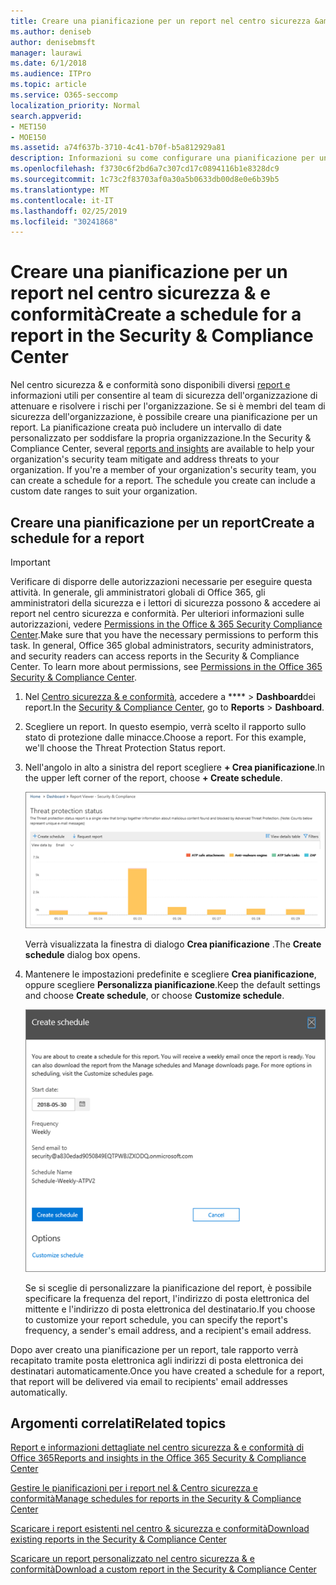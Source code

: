 ```yaml
---
title: Creare una pianificazione per un report nel centro sicurezza &amp; e conformità
ms.author: deniseb
author: denisebmsft
manager: laurawi
ms.date: 6/1/2018
ms.audience: ITPro
ms.topic: article
ms.service: O365-seccomp
localization_priority: Normal
search.appverid:
- MET150
- MOE150
ms.assetid: a74f637b-3710-4c41-b70f-b5a812929a81
description: Informazioni su come configurare una pianificazione per un report nel centro sicurezza &amp; e conformità.
ms.openlocfilehash: f3730c6f2bd6a7c307cd17c0894116b1e8328dc9
ms.sourcegitcommit: 1c73c2f83703af0a30a5b0633db00d8e0e6b39b5
ms.translationtype: MT
ms.contentlocale: it-IT
ms.lasthandoff: 02/25/2019
ms.locfileid: "30241868"
---
```

# <a name="create-a-schedule-for-a-report-in-the-security-amp-compliance-center"></a><span data-ttu-id="ed257-103">Creare una pianificazione per un report nel centro sicurezza &amp; e conformità</span><span class="sxs-lookup"><span data-stu-id="ed257-103">Create a schedule for a report in the Security &amp; Compliance Center</span></span>

<span data-ttu-id="ed257-p101">Nel centro sicurezza &amp; e conformità sono disponibili diversi [report e](reports-and-insights-in-security-and-compliance.md) informazioni utili per consentire al team di sicurezza dell'organizzazione di attenuare e risolvere i rischi per l'organizzazione. Se si è membri del team di sicurezza dell'organizzazione, è possibile creare una pianificazione per un report. La pianificazione creata può includere un intervallo di date personalizzato per soddisfare la propria organizzazione.</span><span class="sxs-lookup"><span data-stu-id="ed257-p101">In the Security &amp; Compliance Center, several [reports and insights](reports-and-insights-in-security-and-compliance.md) are available to help your organization's security team mitigate and address threats to your organization. If you're a member of your organization's security team, you can create a schedule for a report. The schedule you create can include a custom date ranges to suit your organization.</span></span> 
  
## <a name="create-a-schedule-for-a-report"></a><span data-ttu-id="ed257-107">Creare una pianificazione per un report</span><span class="sxs-lookup"><span data-stu-id="ed257-107">Create a schedule for a report</span></span>

> [!IMPORTANT]
> <span data-ttu-id="ed257-p102">Verificare di disporre delle autorizzazioni necessarie per eseguire questa attività. In generale, gli amministratori globali di Office 365, gli amministratori della sicurezza e i lettori di sicurezza possono &amp; accedere ai report nel centro sicurezza e conformità. Per ulteriori informazioni sulle autorizzazioni, vedere [Permissions in the Office &amp; 365 Security Compliance Center](permissions-in-the-security-and-compliance-center.md).</span><span class="sxs-lookup"><span data-stu-id="ed257-p102">Make sure that you have the necessary permissions to perform this task. In general, Office 365 global administrators, security administrators, and security readers can access reports in the Security &amp; Compliance Center. To learn more about permissions, see [Permissions in the Office 365 Security &amp; Compliance Center](permissions-in-the-security-and-compliance-center.md).</span></span>
  
1. <span data-ttu-id="ed257-111">Nel [Centro sicurezza &amp; e conformità](https://protection.office.com), accedere a \*\*\*\* \> **Dashboard**dei report.</span><span class="sxs-lookup"><span data-stu-id="ed257-111">In the [Security &amp; Compliance Center](https://protection.office.com), go to **Reports** \> **Dashboard**.</span></span>
    
2. <span data-ttu-id="ed257-p103">Scegliere un report. In questo esempio, verrà scelto il rapporto sullo stato di protezione dalle minacce.</span><span class="sxs-lookup"><span data-stu-id="ed257-p103">Choose a report. For this example, we'll choose the Threat Protection Status report.</span></span>
    
3. <span data-ttu-id="ed257-114">Nell'angolo in alto a sinistra del report scegliere **+ Crea pianificazione**.</span><span class="sxs-lookup"><span data-stu-id="ed257-114">In the upper left corner of the report, choose **+ Create schedule**.</span></span>
    
    ![È possibile creare una pianificazione per i report nel centro &amp; sicurezza e conformità](media/2311327c-14f6-4a17-b604-0c9ff2d485d1.png)
  
    <span data-ttu-id="ed257-116">Verrà visualizzata la finestra di dialogo **Crea pianificazione** .</span><span class="sxs-lookup"><span data-stu-id="ed257-116">The **Create schedule** dialog box opens.</span></span> 
    
4. <span data-ttu-id="ed257-117">Mantenere le impostazioni predefinite e scegliere **Crea pianificazione**, oppure scegliere **Personalizza pianificazione**.</span><span class="sxs-lookup"><span data-stu-id="ed257-117">Keep the default settings and choose **Create schedule**, or choose **Customize schedule**.</span></span>
    
    ![È possibile utilizzare le impostazioni predefinite o personalizzare la pianificazione di un report](media/04fac327-8f73-4711-8319-58c11880fd96.png)
  
    <span data-ttu-id="ed257-119">Se si sceglie di personalizzare la pianificazione del report, è possibile specificare la frequenza del report, l'indirizzo di posta elettronica del mittente e l'indirizzo di posta elettronica del destinatario.</span><span class="sxs-lookup"><span data-stu-id="ed257-119">If you choose to customize your report schedule, you can specify the report's frequency, a sender's email address, and a recipient's email address.</span></span> 
    
<span data-ttu-id="ed257-120">Dopo aver creato una pianificazione per un report, tale rapporto verrà recapitato tramite posta elettronica agli indirizzi di posta elettronica dei destinatari automaticamente.</span><span class="sxs-lookup"><span data-stu-id="ed257-120">Once you have created a schedule for a report, that report will be delivered via email to recipients' email addresses automatically.</span></span> 
  
## <a name="related-topics"></a><span data-ttu-id="ed257-121">Argomenti correlati</span><span class="sxs-lookup"><span data-stu-id="ed257-121">Related topics</span></span>

[<span data-ttu-id="ed257-122">Report e informazioni dettagliate nel centro sicurezza &amp; e conformità di Office 365</span><span class="sxs-lookup"><span data-stu-id="ed257-122">Reports and insights in the Office 365 Security &amp; Compliance Center</span></span>](reports-and-insights-in-security-and-compliance.md)
  
[<span data-ttu-id="ed257-123">Gestire le pianificazioni per i report nel &amp; Centro sicurezza e conformità</span><span class="sxs-lookup"><span data-stu-id="ed257-123">Manage schedules for reports in the Security &amp; Compliance Center</span></span>](manage-schedules-for-multiple-reports.md)
  
[<span data-ttu-id="ed257-124">Scaricare i report esistenti nel centro &amp; sicurezza e conformità</span><span class="sxs-lookup"><span data-stu-id="ed257-124">Download existing reports in the Security &amp; Compliance Center</span></span>](download-existing-reports.md)
  
[<span data-ttu-id="ed257-125">Scaricare un report personalizzato nel centro sicurezza &amp; e conformità</span><span class="sxs-lookup"><span data-stu-id="ed257-125">Download a custom report in the Security &amp; Compliance Center</span></span>](set-up-and-download-a-custom-report.md)
  

